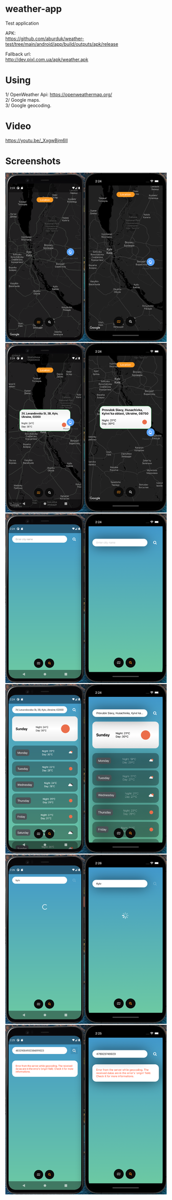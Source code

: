 # weather-app
Test application


APK:  
https://github.com/aburduk/weather-test/tree/main/android/app/build/outputs/apk/release

Fallback url:  
http://dev.pixl.com.ua/apk/weather.apk

# Using 
1/ OpenWeather Api: https://openweathermap.org/  
2/ Google maps.  
3/ Google geocoding. 


# Video
https://youtu.be/_XxgwBjm6II


# Screenshots
![alt text](https://github.com/aburduk/weather-test/blob/main/src/resources/images/screenshots/1.png?raw=true)
![alt text](https://github.com/aburduk/weather-test/blob/main/src/resources/images/screenshots/2.png?raw=true)
![alt text](https://github.com/aburduk/weather-test/blob/main/src/resources/images/screenshots/3.png?raw=true)
![alt text](https://github.com/aburduk/weather-test/blob/main/src/resources/images/screenshots/4.png?raw=true)
![alt text](https://github.com/aburduk/weather-test/blob/main/src/resources/images/screenshots/5.png?raw=true)
![alt text](https://github.com/aburduk/weather-test/blob/main/src/resources/images/screenshots/6.png?raw=true)
